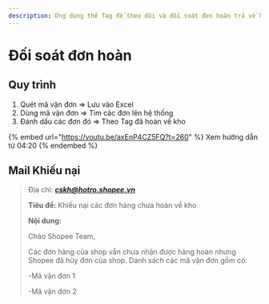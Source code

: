 ```yaml
---
description: Ứng dụng thẻ Tag để theo dõi và đối soát đơn hoàn trả về kho
---
```


# Đối soát đơn hoàn

## Quy trình

1. Quét mã vận đơn => Lưu vào Excel
2. Dùng mã vận đơn => Tìm các đơn lên hệ thống
3. Đánh dấu các đơn đó => Theo Tag đã hoàn về kho



{% embed url="https://youtu.be/axEnP4CZ5FQ?t=260" %}
Xem hướng dẫn từ 04:20
{% endembed %}

## Mail Khiếu nại

> Địa chỉ: _**cskh@hotro.shopee.vn**_
>
> **Tiêu đề:** Khiếu nại các đơn hàng chưa hoàn về kho
>
> **Nội dung:** 
>
> Chào Shopee Team,
>
> Các đơn hàng của shop vẫn chưa nhận được hàng hoàn nhưng Shopee đã hủy đơn của shop. Danh sách các mã vận đơn gồm có:
>
> \-Mã vận đơn 1
>
> \-Mã vận đơn 2

